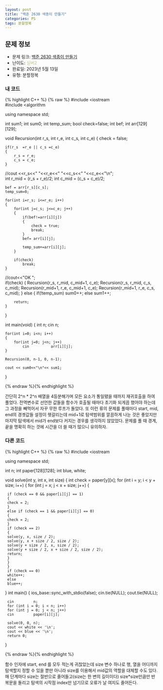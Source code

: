 ```yaml
---
layout: post
title: "백준 2630 색종이 만들기"
categories: PS
tags: 분할정복
---
```


## 문제 정보
- 문제 링크: [백준 2630 색종이 만들기](https://www.acmicpc.net/problem/2630)
- 난이도: <span style="color:#B5C78A">실버2</span>
- 완료일: 2023년 5월 13일
- 유형: 분할정복

### 내 코드

{% highlight C++ %} {% raw %}
#include <iostream	
#include <algorithm	

using namespace std;

int sum1;
int sum0;
int temp_sum;
bool check=false;
int bef;
int arr[129][129];

void Recursion(int r_s, int r_e, int c_s, int c_e)
{
	check = false;

	if(r_s	=r_e || c_s	=c_e)
	{
		r_s = r_e;
		c_s = c_e;
	}
	
//cout <<r_s<<" "<<r_e<<" "<<c_s<<" "<<c_e<<"\n";	
	int r_mid = (r_s + r_e)/2;
	int c_mid = (c_s + c_e)/2;
	
	bef = arr[r_s][c_s];
	temp_sum=0;
	
	for(int i=r_s; i<=r_e; i++)
	{
		for(int j=c_s; j<=c_e; j++)
		{	
			if(bef!=arr[i][j])
			{
				check = true;
				break;
			}
			bef= arr[i][j];
			
			temp_sum+=arr[i][j];
		}
		
		if(check)
			break;
	}
//cout<<"OK ";	
	if(check)
	{
		Recursion(r_s, r_mid, c_mid+1, c_e);
		Recursion(r_s, r_mid, c_s, c_mid);
		Recursion(r_mid+1, r_e, c_mid+1, c_e);
		Recursion(r_mid+1, r_e, c_s, c_mid);
	}
	else
	{
		if(!temp_sum)
			sum0++;
		else
			sum1++;
		
		return;
	}
}

int main(void)
{
	int n;
	cin 		 n;
	
	for(int i=0; i<n; i++)
	{
		for(int j=0; j<n; j++)
			cin 		 arr[i][j];
	}
	
	Recursion(0, n-1, 0, n-1);
	
	cout << sum0<<"\n"<< sum1;
}

{% endraw %}{% endhighlight %}

간단히 2^n * 2^n 배열을 4등분해가며 모든 요소가 통일됐을 때까지 재귀호출을 하여 풀었다. 전역변수로 선언한 값들을 함수가 호출될 때마다 초기화 되게끔 했어야 하는데 그 과정을 빼먹어서 자꾸 무한 루프가 돌았다. 또 이런 류의 문제를 풀때마다 start, mid, end의 경곗값들 설정이 헷갈리는데 mid+1로 탐색범위를 깔끔하게 나눈 것은 좋았지만 마지막 탐색에서 mid가 end보다 커지는 경우를 생각하지 않았었다. 문제를 풀 때 경계, 끝을 명확히 하는 것에 시간을 더 쓸 때가 많으니 유의하자.

### 다른 코드

{% highlight C++ %} {% raw %}
#include <iostream	

using namespace std;

int n;
int paper[128][128];
int blue, white;

void solve(int y, int x, int size)
{
	 int check = paper[y][x];
	 for (int i = y; i < y + size; i++)
	 {
	 for (int j = x; j < x + size; j++)
	 {

	 if (check == 0 && paper[i][j] == 1)
	 {
	 check = 2;
	 }
	 else if (check == 1 && paper[i][j] == 0)
	 {
	 check = 2;
	 }
	 if (check == 2)
	 {
	 solve(y, x, size / 2);
	 solve(y, x + size / 2, size / 2);
	 solve(y + size / 2, x, size / 2);
	 solve(y + size / 2, x + size / 2, size / 2);
	 return;
	 }
	 }
	 }
	 if (check == 0)
	 white++;
	 else
	 blue++;
}
int main()
{
	 ios_base::sync_with_stdio(false);
	 cin.tie(NULL);
	 cout.tie(NULL);

	 cin 		 n;
	 for (int i = 0; i < n; i++)
	 for (int j = 0; j < n; j++)
	 cin 		 paper[i][j];

	 solve(0, 0, n);
	 cout << white << '\n';
	 cout << blue << '\n';
	 return 0;
}

{% endraw %}{% endhighlight %}

함수 인자에 start, end 를 모두 적는게 귀찮았는데 size 변수 하나로 행, 열을 어디까지 탐색할지 정할 수 있을 뿐만 아니라 size를 이용해서 mid값의 역할을 대체할 수도 있다. 매 단계마다 size는 절반으로 줄어들고(size는 한 변의 길이이다) size*size만큼만 반복문을 돌리고 탐색의 시작점 index만 넘기므로 오류가 날 여지도 줄어든다.
